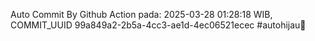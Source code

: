Auto Commit By Github Action pada: 2025-03-28 01:28:18 WIB, COMMIT_UUID 99a849a2-2b5a-4cc3-ae1d-4ec06521ecec #autohijau🗿
